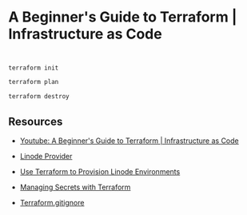 # A Beginner's Guide to Terraform | Infrastructure as Code


##

```bash

terraform init

terraform plan

terraform destroy

```


## Resources

- [Youtube: A Beginner's Guide to Terraform | Infrastructure as Code](https://www.youtube.com/watch?v=C3ptdKC9-EQ)

- [Linode Provider](https://registry.terraform.io/providers/linode/linode/latest/docs)

- [Use Terraform to Provision Linode Environments](https://www.linode.com/docs/guides/how-to-build-your-infrastructure-using-terraform-and-linode/)
- [Managing Secrets with Terraform](https://www.linode.com/docs/guides/secrets-management-with-terraform/)

- [Terraform.gitignore](https://github.com/github/gitignore/blob/main/Terraform.gitignore)